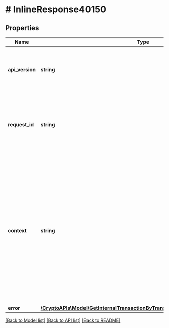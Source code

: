 # # InlineResponse40150

## Properties

Name | Type | Description | Notes
------------ | ------------- | ------------- | -------------
**api_version** | **string** | Specifies the version of the API that incorporates this endpoint. |
**request_id** | **string** | Defines the ID of the request. The &#x60;requestId&#x60; is generated by Crypto APIs and it&#39;s unique for every request. |
**context** | **string** | In batch situations the user can use the context to correlate responses with requests. This property is present regardless of whether the response was successful or returned as an error. &#x60;context&#x60; is specified by the user. | [optional]
**error** | [**\CryptoAPIs\Model\GetInternalTransactionByTransactionHashAndOperationIdE401**](GetInternalTransactionByTransactionHashAndOperationIdE401.md) |  |

[[Back to Model list]](../../README.md#models) [[Back to API list]](../../README.md#endpoints) [[Back to README]](../../README.md)
